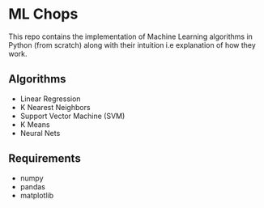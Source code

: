 # ML Chops
This repo contains the implementation of Machine Learning algorithms in Python (from scratch) along with their intuition i.e explanation of how they work.

## Algorithms
- Linear Regression
- K Nearest Neighbors
- Support Vector Machine (SVM)
- K Means
- Neural Nets

## Requirements
- numpy
- pandas
- matplotlib